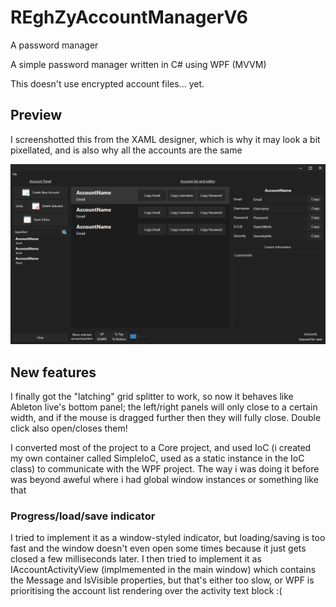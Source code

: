 # REghZyAccountManagerV6
A password manager

A simple password manager written in C# using WPF (MVVM)

This doesn't use encrypted account files... yet.

## Preview

I screenshotted this from the XAML designer, which is why it may look a bit pixellated, and is also why all the accounts are the same

![](devenv_2023-02-25_11.37.27.png)

## New features
I finally got the "latching" grid splitter to work, so now it behaves like Ableton live's bottom panel; the left/right panels will only close to a certain width, and if the mouse is dragged further then they will fully close. Double click also open/closes them!

I converted most of the project to a Core project, and used IoC (i created my own container called SimpleIoC, used as a static instance in the IoC class) to communicate with the WPF project. The way i was doing it before was beyond aweful where i had global window instances or something like that

### Progress/load/save indicator
I tried to implement it as a window-styled indicator, but loading/saving is too fast and the window doesn't even open some times because it just gets closed a few milliseconds later. I then tried to implement it as IAccountActivityView (implmemented in the main window) which contains the Message and IsVisible properties, but that's either too slow, or WPF is prioritising the account list rendering over the activity text block :( 
